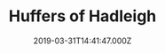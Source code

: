 ---
date: 2019-03-31T14:41:47.000Z
title: Huffers of Hadleigh
latitude: 52.044768970680046
longitude: 0.9528065517153052
category: checkin
---